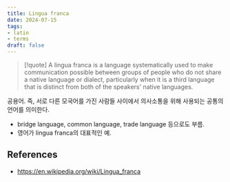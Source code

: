 ```yaml
---
title: Lingua franca
date: 2024-07-15
tags:
- latin
- terms
draft: false
---
```


> [!quote]
> A lingua franca is a language systematically used to make communication possible between groups of people who do not share a native language or dialect, particularly when it is a third language that is distinct from both of the speakers' native languages.

공용어. 즉, 서로 다른 모국어를 가진 사람들 사이에서 의사소통을 위해 사용되는 공통의 언어를 의미한다.
- bridge language, common language, trade language 등으로도 부름. 
- 영어가 lingua franca의 대표적인 예.


## References
- https://en.wikipedia.org/wiki/Lingua_franca